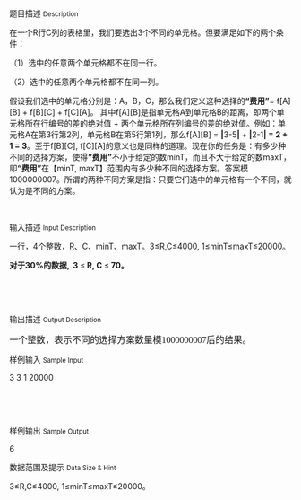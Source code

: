 <div class="panel panel-default">
<div class="area-title">
<span>
题目描述
<small>Description</small>
</span></div>
<div class="panel-body">

<p style=""><span style="">在一个R行C列的表格里，我们要选出3个不同的单元格。但要满足如下的两个条件：</span></p><p style=""><span style="">（1）选中的任意两个单元格都不在同一行。</span></p><p style=""><span style="">（2）选中的任意两个单元格都不在同一列。</span></p><p style=""><span style="">假设我们选中的单元格分别是：A，B，C，那么我们定义这种选择的<strong>“费用”</strong>= f[A][B] + f[B][C] + f[C][A]。 其中f[A][B]是指单元格A到单元格B的距离，即两个单元格所在行编号的差的绝对值 + 两个单元格所在列编号的差的绝对值。例如：单元格A在第3行第2列，单元格B在第5行第1列，那么f[A][B] = <strong>|</strong>3-5<strong>|</strong> +<strong> |</strong>2-1<strong>| = 2 + 1 = 3</strong>。至于f[B][C], f[C][A]的意义也是同样的道理。现在你的任务是：有多少种不同的选择方案，使得<strong>“费用”</strong>不小于给定的数minT，而且不大于给定的数maxT，即<strong>“费用”</strong>在【minT, maxT】范围内有多少种不同的选择方案。答案模1000000007。所谓的两种不同方案是指：只要它们选中的单元格有一个不同，就认为是不同的方案。</span></p><p><br></p>

</div>
</div>

<div class="panel panel-default">
<div class="area-title">
<span>
输入描述
<small>Input Description</small>
</span></div>
<div class="panel-body">
<p style=""><span style="">一行，4个整数，R、C、minT、maxT。3</span><span style="">≤</span><span style="">R,C</span><span style="">≤</span><span style="">4000, 1</span><span style="">≤</span><span style="">minT</span><span style="">≤</span><span style="">maxT</span><span style="">≤</span><span style="">20000</span><span style="">。</span></p><p style=""><strong><span style="">对于30%的<span style="">数据</span>,  3 </span></strong><span style="">≤</span><strong><span style=""> R, C </span></strong><span style="">≤</span><strong><span style=""> 70。</span></strong></p><p><strong><span style=""><br></span></strong></p><p><br></p>

</div>
</div>
<div  class="panel panel-default">
<div class="area-title">
<span>
输出描述
<small>Output Description</small>
</span></div>
<div class="panel-body">

<p><span style="font-size:16px;font-family:宋体">一个整数，表示不同的选择方案数量模1000000007后的结果。</span></p>

</div>
</div>


<div class="panel panel-default">
<div class="area-title">
<span>
样例输入
<small>Sample Input</small>
</span></div>
<div class="panel-body">
<p style=""><span style="">3 3 1 20000</span></p><p><span style=""><br></span></p><p><br></p>

</div>
</div>

<div class="panel panel-default">
<div class="area-title">
<span>
样例输出
<small>Sample Output</small>
</span></div>
<div class="panel-body">
<p><span style="">6</span></p>

</div>
</div>

<div class="panel panel-default">
<div class="area-title">
<span>
数据范围及提示
<small>Data Size & Hint</small>
</span></div>
<div class="panel-body">
<p><span style="">3</span><span style="">≤</span><span style="">R,C</span><span style="">≤</span><span style="">4000, 1</span><span style="">≤</span><span style="">minT</span><span style="">≤</span><span style="">maxT</span><span style="">≤</span><span style="">20000</span><span style="">。</span></p>
</div>
</div>